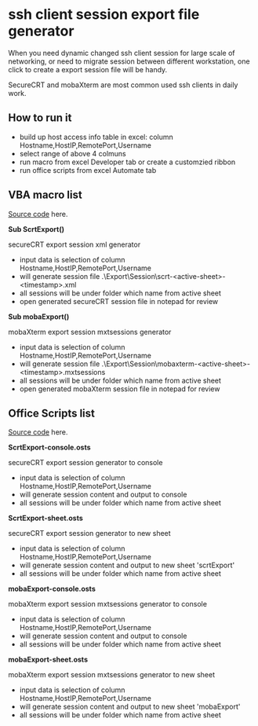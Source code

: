 # ssh client session export file generator

When you need dynamic changed ssh client session for large scale of networking, or need to migrate session between different workstation, one click to create a export session file will be handy.

SecureCRT and mobaXterm are most common used ssh clients in daily work.

## How to run it
- build up host access info table in excel: column Hostname,HostIP,RemotePort,Username
- select range of above 4 colmuns 
- run macro from excel Developer tab or create a customzied ribbon
- run office scripts from excel Automate tab 
  
## VBA macro list 
[Source code](https://github.com/robertluwang/hands-on-auto/blob/main/src/vba/ssh%20client%20session%20export%20file%20generator.vba) here.

**Sub ScrtExport()**

secureCRT export session xml generator
- input data is selection of column Hostname,HostIP,RemotePort,Username
- will generate session file .\Export\Session\scrt-\<active-sheet\>-\<timestamp\>.xml
- all sessions will be under folder which name from active sheet
- open generated secureCRT session file in notepad for review

**Sub mobaExport()**

mobaXterm export session mxtsessions generator
- input data is selection of column Hostname,HostIP,RemotePort,Username
- will generate session file .\Export\Session\\mobaxterm-\<active-sheet\>-\<timestamp\>.mxtsessions
- all sessions will be under folder which name from active sheet
- open generated mobaXterm session file in notepad for review

## Office Scripts list 
[Source code](https://github.com/robertluwang/hands-on-auto/tree/main/src/osts) here.

**ScrtExport-console.osts**

secureCRT export session generator to console
- input data is selection of column Hostname,HostIP,RemotePort,Username
- will generate session content and output to console
- all sessions will be under folder which name from active sheet

**ScrtExport-sheet.osts**

secureCRT export session generator to new sheet  
- input data is selection of column Hostname,HostIP,RemotePort,Username
- will generate session content and output to new sheet 'scrtExport'
- all sessions will be under folder which name from active sheet

**mobaExport-console.osts** 

mobaXterm export session mxtsessions generator to console
- input data is selection of column Hostname,HostIP,RemotePort,Username
- will generate session content and output to console
- all sessions will be under folder which name from active sheet

**mobaExport-sheet.osts** 

mobaXterm export session mxtsessions generator to new sheet
- input data is selection of column Hostname,HostIP,RemotePort,Username
- will generate session content and output to new sheet 'mobaExport'
- all sessions will be under folder which name from active sheet
